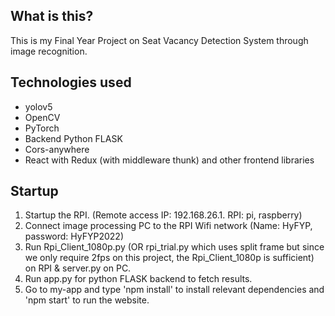 ## What is this?
This is my Final Year Project on Seat Vacancy Detection System through image recognition.

## Technologies used
- yolov5
- OpenCV
- PyTorch
- Backend Python FLASK
- Cors-anywhere
- React with Redux (with middleware thunk) and other frontend libraries

## Startup
1. Startup the RPI. (Remote access IP: 192.168.26.1. RPI: pi, raspberry)
2. Connect image processing PC to the RPI Wifi network (Name: HyFYP, password: HyFYP2022)
3. Run Rpi_Client_1080p.py (OR rpi_trial.py which uses split frame but since we only require 2fps on this project, the Rpi_Client_1080p is sufficient) on RPI & server.py on PC.
4. Run app.py for python FLASK backend to fetch results.
5. Go to my-app and type 'npm install' to install relevant dependencies and 'npm start' to run the website.

